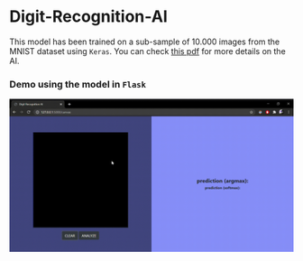 # Digit-Recognition-AI
This model has been trained on a sub-sample of 10.000 images from the MNIST dataset using `Keras`.
You can check [this pdf](https://github.com/MINACCI/Digit-Recognition-AI/blob/master/test/Testing_ConvolutionalNeuralNetwork.pdf) for more details on the AI.

### Demo using the model in `Flask`
<p align="center">
  <img src="demo.gif" /> 
  <br>
</p>
